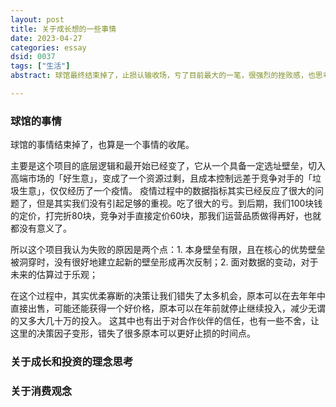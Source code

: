 ```yaml
---
layout: post
title: 关于成长想的一些事情
date: 2023-04-27
categories: essay
dsid: 0037
tags: ["生活"]
abstract: 球馆最终结束掉了，止损认输收场，亏了目前最大的一笔，很强烈的挫败感，也思考了很多，最近也在想更多关于未来以及观念的事情，做一些记录

---
```


### 球馆的事情

球馆的事情结束掉了，也算是一个事情的收尾。

主要是这个项目的底层逻辑和最开始已经变了，它从一个具备一定选址壁垒，切入高端市场的「好生意」，变成了一个资源过剩，且成本控制远差于竞争对手的「垃圾生意」，仅仅经历了一个疫情。
疫情过程中的数据指标其实已经反应了很大的问题了，但是其实我们没有引起足够的重视。吃了很大的亏。到后期，我们100块钱的定价，打完折80块，竞争对手直接定价60块，那我们运营品质做得再好，也就都没有意义了。

所以这个项目我认为失败的原因是两个点：1. 本身壁垒有限，且在核心的优势壁垒被洞穿时，没有很好地建立起新的壁垒形成再次反制；2. 面对数据的变动，对于未来的估算过于乐观；

在这个过程中，其实优柔寡断的决策让我们错失了太多机会，原本可以在去年年中直接出售，可能还能获得一个好价格，原本可以在年前就停止继续投入，减少无谓的又多大几十万的投入。
这其中也有出于对合作伙伴的信任，也有一些不舍，让这里的决策因子变形，错失了很多原本可以更好止损的时间点。

### 关于成长和投资的理念思考



### 关于消费观念
